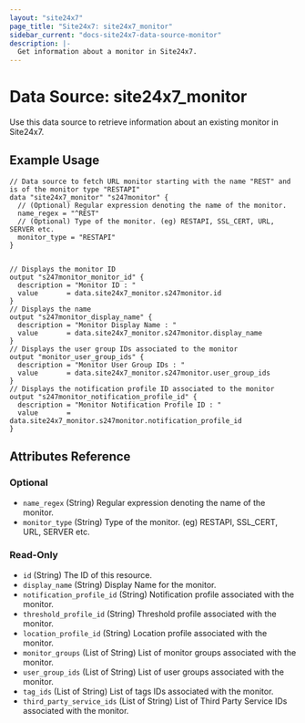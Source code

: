 ```yaml
---
layout: "site24x7"
page_title: "Site24x7: site24x7_monitor"
sidebar_current: "docs-site24x7-data-source-monitor"
description: |-
  Get information about a monitor in Site24x7.
---
```


# Data Source: site24x7\_monitor

Use this data source to retrieve information about an existing monitor in Site24x7.

## Example Usage

```hcl
// Data source to fetch URL monitor starting with the name "REST" and is of the monitor type "RESTAPI"
data "site24x7_monitor" "s247monitor" {
  // (Optional) Regular expression denoting the name of the monitor.
  name_regex = "^REST"
  // (Optional) Type of the monitor. (eg) RESTAPI, SSL_CERT, URL, SERVER etc.
  monitor_type = "RESTAPI"
}


// Displays the monitor ID
output "s247monitor_monitor_id" {
  description = "Monitor ID : "
  value       = data.site24x7_monitor.s247monitor.id
}
// Displays the name
output "s247monitor_display_name" {
  description = "Monitor Display Name : "
  value       = data.site24x7_monitor.s247monitor.display_name
}
// Displays the user group IDs associated to the monitor
output "monitor_user_group_ids" {
  description = "Monitor User Group IDs : "
  value       = data.site24x7_monitor.s247monitor.user_group_ids
}
// Displays the notification profile ID associated to the monitor
output "s247monitor_notification_profile_id" {
  description = "Monitor Notification Profile ID : "
  value       = data.site24x7_monitor.s247monitor.notification_profile_id
}
```

## Attributes Reference


### Optional

* `name_regex` (String) Regular expression denoting the name of the monitor.
* `monitor_type` (String) Type of the monitor. (eg) RESTAPI, SSL_CERT, URL, SERVER etc.

### Read-Only

* `id` (String) The ID of this resource.
* `display_name` (String) Display Name for the monitor.
* `notification_profile_id` (String) Notification profile associated with the monitor.
* `threshold_profile_id` (String) Threshold profile associated with the monitor.
* `location_profile_id` (String) Location profile associated with the monitor.
* `monitor_groups` (List of String) List of monitor groups associated with the monitor.
* `user_group_ids` (List of String) List of user groups associated with the monitor.
* `tag_ids` (List of String) List of tags IDs associated with the monitor.
* `third_party_service_ids` (List of String) List of Third Party Service IDs associated with the monitor.


 